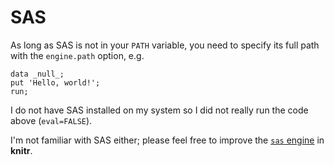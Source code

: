 # SAS

As long as SAS is not in your `PATH` variable, you need to specify its full path with the `engine.path` option, e.g.


```{.sas .chunk-source}
data _null_;
put 'Hello, world!';
run;
```

I do not have SAS installed on my system so I did not really run the code above (`eval=FALSE`).

I'm not familiar with SAS either; please feel free to improve the [`sas` engine](https://github.com/yihui/knitr/blob/master/R/engine.R) in **knitr**.
